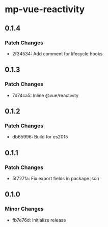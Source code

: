 # mp-vue-reactivity

## 0.1.4

### Patch Changes

- 2f34534: Add comment for lifecycle hooks

## 0.1.3

### Patch Changes

- 7d74ca5: Inline @vue/reactivity

## 0.1.2

### Patch Changes

- db65996: Build for es2015

## 0.1.1

### Patch Changes

- 5f727fa: Fix export fields in package.json

## 0.1.0

### Minor Changes

- fb7e76d: Initialize release
